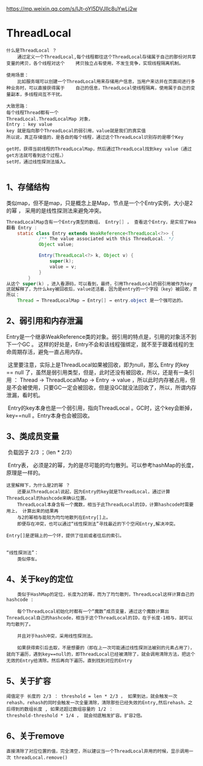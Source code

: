 

https://mp.weixin.qq.com/s/IJt-oYl5DVJIlc8uYwLj2w

# ThreadLocal



```
什么是ThreadLocal ？
	通过定义一个ThreadLocal,每个线程都往这个ThreadLocal存储属于自己的那份对共享变量的拷贝，各个线程对这个	  拷贝独立占有使用，不发生竞争，实现线程隔离机制。
	
使用场景：
	比如服务端可以创建一个ThreadLocal用来存储用户信息，当用户来访并在页面间进行多种业务时，可以直接获得属于	 自己的信息，ThreadLocal使线程隔离，使用属于自己的变量副本，多线程间互不干扰。

大致思路：
每个线程Thread都有一个 
ThreadLocal.ThreadLocalMap 对象，
Entry : key value 
key 就是指向那个ThreadLocal的弱引用，value就是我们的真实值
所以说，真正存储值的，是各自的每个线程，通过这个ThreadLocal识别存的是哪个Key

get时，获得当前线程的ThreadLocalMap，然后通过ThreadLocal找到key value（通过get方法就可看到这个过程。）
set时，通过线性探测法插入。


```



## 1、存储结构

​	类似map，但不是map，只是概念上是Map，节点是一个个Entry实例，大小是2的幂 ， 采用的是线性探测法来避免冲突。

```java
ThreadLocalMap含有一个Entry类型的数组， Entry[] ， 查看这个Entry，是实现了WeakReferance的类
翻看 Entry :
	static class Entry extends WeakReference<ThreadLocal<?>> {
            /** The value associated with this ThreadLocal. */
            Object value;

            Entry(ThreadLocal<?> k, Object v) {
                super(k);
                value = v;
            }
        }
从这个 super(k) ，进入看源码，可以看到，最终，引用ThreadLocal的弱引用被作为key
这就解释了，为什么key被回收后，value还活着，因为是entry的一个字段（key）被回收，而不是整个entry！！！！
所以：
	Thread → ThreadLocalMap → Entry[] → entry.object 是一个强可达的。 
```







## 2、弱引用和内存泄漏

​	Entry是一个继承WeakReference类的对象。弱引用的特点是，引用的对象活不到下一个GC 。 这样的好处是，Entry不会和该线程强绑定，就不至于跟着线程的生命周期存活，避免一直占用内存。

​	这里要注意，实际上是ThreadLocal如果被回收，即为null，那么 Entry 的key == null 了，虽然是弱引用类型，但是，此时还没有被回收，所以，还是有一条引用 ： Thread -> ThreadLocalMap -> Entry -> value ，所以此时内存被占用，但是不会被使用，只要GC一定会被回收，但是没GC就没法回收了，所以，所谓内存泄漏，看时机。

​	Entry的key本身也是一个弱引用，指向ThreadLocal 。GC时，这个key会断掉，key==null 。Entry本身也会被回收。







## 3、类成员变量

​	负载因子 2/3 ；（len * 2/3）

​	Entry表， 必须是2的幂，为的是尽可能的均匀散列。可以参考hashMap的长度，原理是一样的。

```
这里解释下，为什么是2的幂 ？
	还要从ThreadLocal说起，因为Entry的key就是ThreadLocal，通过计算ThreadLocal的hashcode来确认位置。
	ThreadLocal本身含有一个魔数，相当于此ThreadLocal的ID，计算hashcode时需要用上， 计算出来的结果再
	与2的幂相与能较为均匀地散列在Entry[]上。
	即便存在冲突，也可以通过“线性探测法”寻找最近的下个空闲Entry,解决冲突。

Entry[]是逻辑上的一个环，提供了往前或者往后的索引。

	
“线性探测法”：
	类似停车。
```





## 4、关于key的定位

```
	类似于HashMap的定位，长度为2的幂，而为了均匀散列，ThreadLocal这样计算自己的hashcode :
	
	每个ThreadLocal初始化时都有一个“魔数”成员变量，通过这个魔数计算出TnreadLocal自己的hashcode，相当于这个ThreadLocal的ID，在于长度-1相与，就可以均匀散列了。
	
	并且对于hash冲突，采用线性探测法。
	
	如果获得索引后去取，不是想要的（即在上一次可能通过线性探测法被别的元素占用了），就向下遍历，遇到key==null的，即ThreadLocal已经被清除了，就会调用清除方法，把这个无效的Entry给清除。然后再向下遍历。直到找到对应的Entry
```



## 5、关于扩容

```
阈值定于 长度的 2/3 ： threshold = len * 2/3 ， 如果到达，就会触发一次rehash，rehash的同时会触发一次全量清除，清除那些已经失效的Entry,然后rehash，之后得到的数组长度 , 如果还超过数组容量的 1/2 ： 
threshold-threshold * 1/4 ， 就会彻底触发扩容。扩容2倍。
```



## 6、关于remove

```
直接清除了对应位置的值，完全清空，所以建议当一个ThreadLocal弃用的时候，显示调用一次 threadLocal.remove()
```










